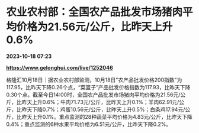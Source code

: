 # 农业农村部：全国农产品批发市场猪肉平均价格为21.56元/公斤，比昨天上升0.6%

**2023-10-18 07:23**

**https://www.gelonghui.com/live/1252046**

格隆汇10月18日｜据农业农村部监测，10月18日"农产品批发价格200指数"为117.95，比昨天下降0.26个点，“菜篮子”产品批发价格指数为117.93，比昨天下降0.30个点。截至今日14:00时，全国农产品批发市场猪肉平均价格为21.56元/公斤，比昨天上升0.6%；牛肉71.73元/公斤，比昨天上升0.1%；羊肉62.91元/公斤，比昨天下降0.7%；鸡蛋10.56元/公斤，比昨天上升0.5%；白条鸡17.94元/公斤，比昨天上升0.1%。重点监测的28种蔬菜平均价格为4.83元/公斤，比昨天下降0.4%；重点监测的6种水果平均价格为6.51元/公斤，比昨天下降0.2%。
